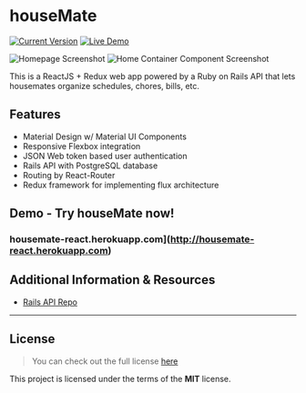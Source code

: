 houseMate
============
[![Current Version](https://img.shields.io/badge/version-0.0.9-green.svg)](https://github.com/alxsanborn/houseMate-React) [![Live Demo](https://img.shields.io/badge/demo-online-green.svg)](https://housemate-react.herokuapp.com)

![Homepage Screenshot](http://imgur.com/2kLrzH4.png)
![Home Container Component Screenshot](http://imgur.com/LJen2Ds.png)

This is a ReactJS + Redux web app powered by a Ruby on Rails API that lets housemates organize schedules, chores, bills, etc.

## Features

- Material Design w/ Material UI Components
- Responsive Flexbox integration
- JSON Web token based user authentication
- Rails API with PostgreSQL database
- Routing by React-Router
- Redux framework for implementing flux architecture

## Demo - Try houseMate now!

### housemate-react.herokuapp.com](http://housemate-react.herokuapp.com)


## Additional Information & Resources

- [Rails API Repo](https://github.com/kallaugher/houseMate-api)







---

## License
>You can check out the full license [here](https://github.com/IgorAntun/node-chat/blob/master/LICENSE)

This project is licensed under the terms of the **MIT** license.
